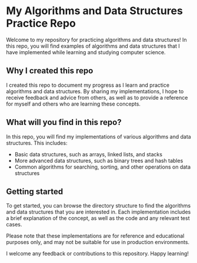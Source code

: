 # My Algorithms and Data Structures Practice Repo
Welcome to my repository for practicing algorithms and data structures! In this repo, you will find examples of algorithms and data structures that I have implemented while learning and studying computer science.

## Why I created this repo
I created this repo to document my progress as I learn and practice algorithms and data structures. By sharing my implementations, I hope to receive feedback and advice from others, as well as to provide a reference for myself and others who are learning these concepts.

## What will you find in this repo?
In this repo, you will find my implementations of various algorithms and data structures. This includes:

- Basic data structures, such as arrays, linked lists, and stacks
- More advanced data structures, such as binary trees and hash tables
- Common algorithms for searching, sorting, and other operations on data structures

## Getting started
To get started, you can browse the directory structure to find the algorithms and data structures that you are interested in. Each implementation includes a brief explanation of the concept, as well as the code and any relevant test cases.

Please note that these implementations are for reference and educational purposes only, and may not be suitable for use in production environments.

I welcome any feedback or contributions to this repository. Happy learning!